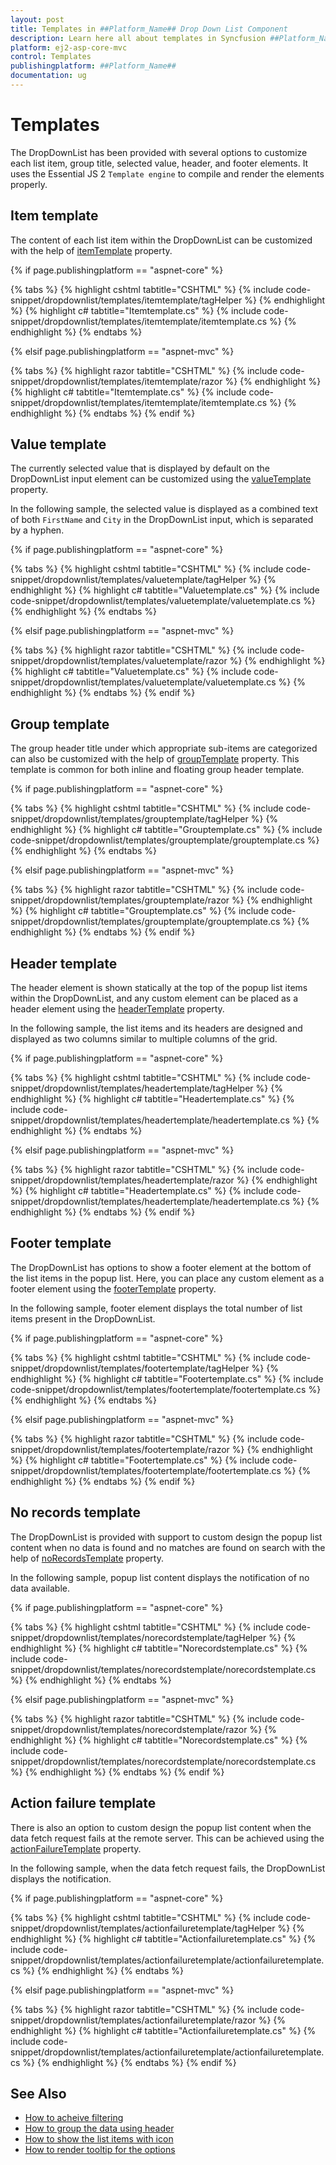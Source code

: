 ```yaml
---
layout: post
title: Templates in ##Platform_Name## Drop Down List Component
description: Learn here all about templates in Syncfusion ##Platform_Name## Drop Down List component of Syncfusion Essential JS 2 and more.
platform: ej2-asp-core-mvc
control: Templates
publishingplatform: ##Platform_Name##
documentation: ug
---
```



# Templates

The DropDownList has been provided with several options to customize each list item, group title, selected value, header, and footer elements. It uses the Essential JS 2 `Template engine` to compile and render the elements properly.

## Item template

The content of each list item within the DropDownList can be customized with the help of [itemTemplate](https://help.syncfusion.com/cr/aspnetmvc-js2/Syncfusion.EJ2.DropDowns.DropDownListBuilder.html#Syncfusion_EJ2_DropDowns_DropDownListBuilder_ItemTemplate_System_String_) property.

{% if page.publishingplatform == "aspnet-core" %}

{% tabs %}
{% highlight cshtml tabtitle="CSHTML" %}
{% include code-snippet/dropdownlist/templates/itemtemplate/tagHelper %}
{% endhighlight %}
{% highlight c# tabtitle="Itemtemplate.cs" %}
{% include code-snippet/dropdownlist/templates/itemtemplate/itemtemplate.cs %}
{% endhighlight %}
{% endtabs %}

{% elsif page.publishingplatform == "aspnet-mvc" %}

{% tabs %}
{% highlight razor tabtitle="CSHTML" %}
{% include code-snippet/dropdownlist/templates/itemtemplate/razor %}
{% endhighlight %}
{% highlight c# tabtitle="Itemtemplate.cs" %}
{% include code-snippet/dropdownlist/templates/itemtemplate/itemtemplate.cs %}
{% endhighlight %}
{% endtabs %}
{% endif %}



## Value template

The currently selected value that is displayed by default on the DropDownList input element can be customized using the [valueTemplate](https://help.syncfusion.com/cr/aspnetmvc-js2/Syncfusion.EJ2.DropDowns.DropDownListBuilder.html#Syncfusion_EJ2_DropDowns_DropDownListBuilder_ValueTemplate_System_String_) property.

In the following sample, the selected value is displayed as a combined text of both `FirstName` and `City` in the DropDownList input, which is separated by a hyphen.

{% if page.publishingplatform == "aspnet-core" %}

{% tabs %}
{% highlight cshtml tabtitle="CSHTML" %}
{% include code-snippet/dropdownlist/templates/valuetemplate/tagHelper %}
{% endhighlight %}
{% highlight c# tabtitle="Valuetemplate.cs" %}
{% include code-snippet/dropdownlist/templates/valuetemplate/valuetemplate.cs %}
{% endhighlight %}
{% endtabs %}

{% elsif page.publishingplatform == "aspnet-mvc" %}

{% tabs %}
{% highlight razor tabtitle="CSHTML" %}
{% include code-snippet/dropdownlist/templates/valuetemplate/razor %}
{% endhighlight %}
{% highlight c# tabtitle="Valuetemplate.cs" %}
{% include code-snippet/dropdownlist/templates/valuetemplate/valuetemplate.cs %}
{% endhighlight %}
{% endtabs %}
{% endif %}



## Group template

The group header title under which appropriate sub-items are categorized can also be customized with the help of [groupTemplate](https://help.syncfusion.com/cr/aspnetmvc-js2/Syncfusion.EJ2.DropDowns.DropDownListBuilder.html#Syncfusion_EJ2_DropDowns_DropDownListBuilder_GroupTemplate_System_String_) property. This template is common for both inline and floating group header template.

{% if page.publishingplatform == "aspnet-core" %}

{% tabs %}
{% highlight cshtml tabtitle="CSHTML" %}
{% include code-snippet/dropdownlist/templates/grouptemplate/tagHelper %}
{% endhighlight %}
{% highlight c# tabtitle="Grouptemplate.cs" %}
{% include code-snippet/dropdownlist/templates/grouptemplate/grouptemplate.cs %}
{% endhighlight %}
{% endtabs %}

{% elsif page.publishingplatform == "aspnet-mvc" %}

{% tabs %}
{% highlight razor tabtitle="CSHTML" %}
{% include code-snippet/dropdownlist/templates/grouptemplate/razor %}
{% endhighlight %}
{% highlight c# tabtitle="Grouptemplate.cs" %}
{% include code-snippet/dropdownlist/templates/grouptemplate/grouptemplate.cs %}
{% endhighlight %}
{% endtabs %}
{% endif %}



## Header template

The header element is shown statically at the top of the popup list items within the DropDownList, and any custom element can be placed as a header element using the [headerTemplate](https://help.syncfusion.com/cr/aspnetmvc-js2/Syncfusion.EJ2.DropDowns.DropDownListBuilder.html#Syncfusion_EJ2_DropDowns_DropDownListBuilder_HeaderTemplate_System_String_) property.

In the following sample, the list items and its headers are designed and displayed as two columns similar to multiple columns of the grid.

{% if page.publishingplatform == "aspnet-core" %}

{% tabs %}
{% highlight cshtml tabtitle="CSHTML" %}
{% include code-snippet/dropdownlist/templates/headertemplate/tagHelper %}
{% endhighlight %}
{% highlight c# tabtitle="Headertemplate.cs" %}
{% include code-snippet/dropdownlist/templates/headertemplate/headertemplate.cs %}
{% endhighlight %}
{% endtabs %}

{% elsif page.publishingplatform == "aspnet-mvc" %}

{% tabs %}
{% highlight razor tabtitle="CSHTML" %}
{% include code-snippet/dropdownlist/templates/headertemplate/razor %}
{% endhighlight %}
{% highlight c# tabtitle="Headertemplate.cs" %}
{% include code-snippet/dropdownlist/templates/headertemplate/headertemplate.cs %}
{% endhighlight %}
{% endtabs %}
{% endif %}



## Footer template

The DropDownList has options to show a footer element at the bottom of the list items in the popup list. Here, you can place any custom element as a footer element using the [footerTemplate](https://help.syncfusion.com/cr/aspnetmvc-js2/Syncfusion.EJ2.DropDowns.DropDownListBuilder.html#Syncfusion_EJ2_DropDowns_DropDownListBuilder_FooterTemplate_System_String_) property.

In the following sample, footer element displays the total number of list items present in the DropDownList.

{% if page.publishingplatform == "aspnet-core" %}

{% tabs %}
{% highlight cshtml tabtitle="CSHTML" %}
{% include code-snippet/dropdownlist/templates/footertemplate/tagHelper %}
{% endhighlight %}
{% highlight c# tabtitle="Footertemplate.cs" %}
{% include code-snippet/dropdownlist/templates/footertemplate/footertemplate.cs %}
{% endhighlight %}
{% endtabs %}

{% elsif page.publishingplatform == "aspnet-mvc" %}

{% tabs %}
{% highlight razor tabtitle="CSHTML" %}
{% include code-snippet/dropdownlist/templates/footertemplate/razor %}
{% endhighlight %}
{% highlight c# tabtitle="Footertemplate.cs" %}
{% include code-snippet/dropdownlist/templates/footertemplate/footertemplate.cs %}
{% endhighlight %}
{% endtabs %}
{% endif %}



## No records template

The DropDownList is provided with support to custom design the popup list content when no data is found and no matches are found on search with the help of [noRecordsTemplate](https://help.syncfusion.com/cr/aspnetmvc-js2/Syncfusion.EJ2.DropDowns.DropDownListBuilder.html#Syncfusion_EJ2_DropDowns_DropDownListBuilder_NoRecordsTemplate_System_String_) property.

In the following sample, popup list content displays the notification of no data available.

{% if page.publishingplatform == "aspnet-core" %}

{% tabs %}
{% highlight cshtml tabtitle="CSHTML" %}
{% include code-snippet/dropdownlist/templates/norecordstemplate/tagHelper %}
{% endhighlight %}
{% highlight c# tabtitle="Norecordstemplate.cs" %}
{% include code-snippet/dropdownlist/templates/norecordstemplate/norecordstemplate.cs %}
{% endhighlight %}
{% endtabs %}

{% elsif page.publishingplatform == "aspnet-mvc" %}

{% tabs %}
{% highlight razor tabtitle="CSHTML" %}
{% include code-snippet/dropdownlist/templates/norecordstemplate/razor %}
{% endhighlight %}
{% highlight c# tabtitle="Norecordstemplate.cs" %}
{% include code-snippet/dropdownlist/templates/norecordstemplate/norecordstemplate.cs %}
{% endhighlight %}
{% endtabs %}
{% endif %}



## Action failure template

There is also an option to custom design the popup list content when the data fetch request fails at the remote server. This can be achieved using the [actionFailureTemplate](https://help.syncfusion.com/cr/aspnetmvc-js2/Syncfusion.EJ2.DropDowns.DropDownListBuilder.html#Syncfusion_EJ2_DropDowns_DropDownListBuilder_ActionFailureTemplate_System_String_) property.

In the following sample, when the data fetch request fails, the DropDownList displays the notification.

{% if page.publishingplatform == "aspnet-core" %}

{% tabs %}
{% highlight cshtml tabtitle="CSHTML" %}
{% include code-snippet/dropdownlist/templates/actionfailuretemplate/tagHelper %}
{% endhighlight %}
{% highlight c# tabtitle="Actionfailuretemplate.cs" %}
{% include code-snippet/dropdownlist/templates/actionfailuretemplate/actionfailuretemplate.cs %}
{% endhighlight %}
{% endtabs %}

{% elsif page.publishingplatform == "aspnet-mvc" %}

{% tabs %}
{% highlight razor tabtitle="CSHTML" %}
{% include code-snippet/dropdownlist/templates/actionfailuretemplate/razor %}
{% endhighlight %}
{% highlight c# tabtitle="Actionfailuretemplate.cs" %}
{% include code-snippet/dropdownlist/templates/actionfailuretemplate/actionfailuretemplate.cs %}
{% endhighlight %}
{% endtabs %}
{% endif %}



## See Also

* [How to acheive filtering](https://ej2.syncfusion.com/aspnetmvc/documentation/drop-down-list/filtering)
* [How to group the data using header](https://ej2.syncfusion.com/aspnetmvc/documentation/drop-down-list/grouping)
* [How to show the list items with icon](https://ej2.syncfusion.com/aspnetmvc/documentation/drop-down-list/how-to/icons-support)
* [How to render tooltip for the options](https://ej2.syncfusion.com/aspnetmvc/documentation/drop-down-list/how-to/tooltip)